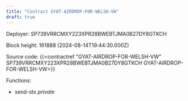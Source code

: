 ```yaml
---
title: "Contract GYAT-AIRDROP-FOR-WELSH-VW"
draft: true
---
```

Deployer: SP739VRRCMXY223XPR28BWEBTJMA0B27DY8GTKCH


 



Block height: 161888 (2024-08-14T19:44:30.000Z)

Source code: {{<contractref "GYAT-AIRDROP-FOR-WELSH-VW" SP739VRRCMXY223XPR28BWEBTJMA0B27DY8GTKCH GYAT-AIRDROP-FOR-WELSH-VW>}}

Functions:

* send-stx _private_
